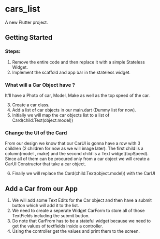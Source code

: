 # cars_list

A new Flutter project.

## Getting Started

### Steps:

1. Remove the entire code and then replace it with a simple Stateless Widget.
2. Implement the scaffold and app bar in the stateless widget.

### What will a Car Object have ?

It'll have a Photo of car, Model, Make as well as the top speed of the car.

3. Create a car class.
4. Add a list of car objects in our main.dart (Dummy list for now).
5. Initially we will map the car objects list to a list of Card(child:Text(object.model))

### Change the UI of the Card
From our design we know that our CarUI is gonna have a row with 3 children (2 children for now as we will image later). 
The first child is a column(model , make) and the second child is a Text widget(topSpeed).
Since all of them can be procured only from a car object we will create a CarUI Constructor that take a car object.

6. Finally we will replace the Card(child:Text(object.model)) with the CarUI

## Add a Car from our App
1. We will add some Text Edits for the Car object and then have a submit button which will add it to the list.
2. We need to create a seperate Widget CarForm to store all of those TextFields including the submit button.
3. Do note that CarFrom has to be a stateful widget because we need to get the values of textfields inside a controller.
4. Using the controller get the values and print them to the screen.